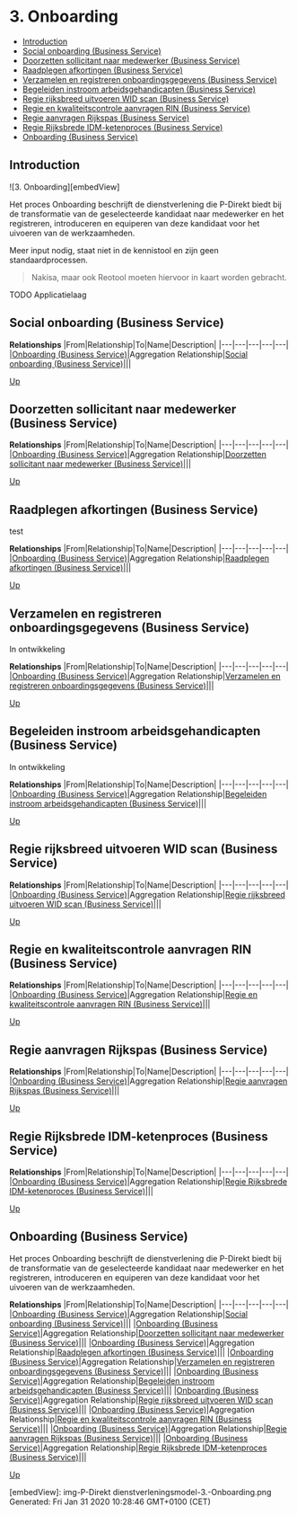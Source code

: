 # 3. Onboarding

* [Introduction](#introduction)
* [Social onboarding (Business Service)](#social-onboarding-(business-service))
* [Doorzetten sollicitant naar medewerker (Business Service)](#doorzetten-sollicitant-naar-medewerker-(business-service))
* [Raadplegen afkortingen (Business Service)](#raadplegen-afkortingen-(business-service))
* [Verzamelen en registreren onboardingsgegevens (Business Service)](#verzamelen-en-registreren-onboardingsgegevens-(business-service))
* [Begeleiden instroom arbeidsgehandicapten (Business Service)](#begeleiden-instroom-arbeidsgehandicapten-(business-service))
* [Regie rijksbreed uitvoeren WID scan (Business Service)](#regie-rijksbreed-uitvoeren-wid-scan-(business-service))
* [Regie en kwaliteitscontrole aanvragen RIN (Business Service)](#regie-en-kwaliteitscontrole-aanvragen-rin-(business-service))
* [Regie aanvragen Rijkspas (Business Service)](#regie-aanvragen-rijkspas-(business-service))
* [Regie Rijksbrede IDM-ketenproces (Business Service)](#regie-rijksbrede-idm-ketenproces-(business-service))
* [Onboarding (Business Service)](#onboarding-(business-service))

## Introduction

![3. Onboarding][embedView]

Het proces Onboarding beschrijft de dienstverlening die P-Direkt biedt bij de transformatie van de geselecteerde kandidaat naar medewerker en het registreren, introduceren en equiperen van deze kandidaat voor het uivoeren van de werkzaamheden.

Meer input nodig, staat niet in de kennistool en zijn geen standaardprocessen.
> Nakisa, maar ook Reotool moeten hiervoor in kaart worden gebracht.

TODO Applicatielaag

## Social onboarding (Business Service)

**Relationships**
|From|Relationship|To|Name|Description|
|---|---|---|---|---|
|[Onboarding (Business Service)](#onboarding-(business-service))|Aggregation Relationship|[Social onboarding (Business Service)](#social-onboarding-(business-service))|||

[Up](#3.-onboarding)

## Doorzetten sollicitant naar medewerker (Business Service)

**Relationships**
|From|Relationship|To|Name|Description|
|---|---|---|---|---|
|[Onboarding (Business Service)](#onboarding-(business-service))|Aggregation Relationship|[Doorzetten sollicitant naar medewerker (Business Service)](#doorzetten-sollicitant-naar-medewerker-(business-service))|||

[Up](#3.-onboarding)

## Raadplegen afkortingen (Business Service)

test

**Relationships**
|From|Relationship|To|Name|Description|
|---|---|---|---|---|
|[Onboarding (Business Service)](#onboarding-(business-service))|Aggregation Relationship|[Raadplegen afkortingen (Business Service)](#raadplegen-afkortingen-(business-service))|||

[Up](#3.-onboarding)

## Verzamelen en registreren onboardingsgegevens (Business Service)

In ontwikkeling

**Relationships**
|From|Relationship|To|Name|Description|
|---|---|---|---|---|
|[Onboarding (Business Service)](#onboarding-(business-service))|Aggregation Relationship|[Verzamelen en registreren onboardingsgegevens (Business Service)](#verzamelen-en-registreren-onboardingsgegevens-(business-service))|||

[Up](#3.-onboarding)

## Begeleiden instroom arbeidsgehandicapten (Business Service)

In ontwikkeling

**Relationships**
|From|Relationship|To|Name|Description|
|---|---|---|---|---|
|[Onboarding (Business Service)](#onboarding-(business-service))|Aggregation Relationship|[Begeleiden instroom arbeidsgehandicapten (Business Service)](#begeleiden-instroom-arbeidsgehandicapten-(business-service))|||

[Up](#3.-onboarding)

## Regie rijksbreed uitvoeren WID scan (Business Service)

**Relationships**
|From|Relationship|To|Name|Description|
|---|---|---|---|---|
|[Onboarding (Business Service)](#onboarding-(business-service))|Aggregation Relationship|[Regie rijksbreed uitvoeren WID scan (Business Service)](#regie-rijksbreed-uitvoeren-wid-scan-(business-service))|||

[Up](#3.-onboarding)

## Regie en kwaliteitscontrole aanvragen RIN (Business Service)

**Relationships**
|From|Relationship|To|Name|Description|
|---|---|---|---|---|
|[Onboarding (Business Service)](#onboarding-(business-service))|Aggregation Relationship|[Regie en kwaliteitscontrole aanvragen RIN (Business Service)](#regie-en-kwaliteitscontrole-aanvragen-rin-(business-service))|||

[Up](#3.-onboarding)

## Regie aanvragen Rijkspas (Business Service)

**Relationships**
|From|Relationship|To|Name|Description|
|---|---|---|---|---|
|[Onboarding (Business Service)](#onboarding-(business-service))|Aggregation Relationship|[Regie aanvragen Rijkspas (Business Service)](#regie-aanvragen-rijkspas-(business-service))|||

[Up](#3.-onboarding)

## Regie Rijksbrede IDM-ketenproces (Business Service)

**Relationships**
|From|Relationship|To|Name|Description|
|---|---|---|---|---|
|[Onboarding (Business Service)](#onboarding-(business-service))|Aggregation Relationship|[Regie Rijksbrede IDM-ketenproces (Business Service)](#regie-rijksbrede-idm-ketenproces-(business-service))|||

[Up](#3.-onboarding)

## Onboarding (Business Service)

Het proces Onboarding beschrijft de dienstverlening die P-Direkt biedt bij de transformatie van de geselecteerde kandidaat naar medewerker en het registreren, introduceren en equiperen van deze kandidaat voor het uivoeren van de werkzaamheden.

**Relationships**
|From|Relationship|To|Name|Description|
|---|---|---|---|---|
|[Onboarding (Business Service)](#onboarding-(business-service))|Aggregation Relationship|[Social onboarding (Business Service)](#social-onboarding-(business-service))|||
|[Onboarding (Business Service)](#onboarding-(business-service))|Aggregation Relationship|[Doorzetten sollicitant naar medewerker (Business Service)](#doorzetten-sollicitant-naar-medewerker-(business-service))|||
|[Onboarding (Business Service)](#onboarding-(business-service))|Aggregation Relationship|[Raadplegen afkortingen (Business Service)](#raadplegen-afkortingen-(business-service))|||
|[Onboarding (Business Service)](#onboarding-(business-service))|Aggregation Relationship|[Verzamelen en registreren onboardingsgegevens (Business Service)](#verzamelen-en-registreren-onboardingsgegevens-(business-service))|||
|[Onboarding (Business Service)](#onboarding-(business-service))|Aggregation Relationship|[Begeleiden instroom arbeidsgehandicapten (Business Service)](#begeleiden-instroom-arbeidsgehandicapten-(business-service))|||
|[Onboarding (Business Service)](#onboarding-(business-service))|Aggregation Relationship|[Regie rijksbreed uitvoeren WID scan (Business Service)](#regie-rijksbreed-uitvoeren-wid-scan-(business-service))|||
|[Onboarding (Business Service)](#onboarding-(business-service))|Aggregation Relationship|[Regie en kwaliteitscontrole aanvragen RIN (Business Service)](#regie-en-kwaliteitscontrole-aanvragen-rin-(business-service))|||
|[Onboarding (Business Service)](#onboarding-(business-service))|Aggregation Relationship|[Regie aanvragen Rijkspas (Business Service)](#regie-aanvragen-rijkspas-(business-service))|||
|[Onboarding (Business Service)](#onboarding-(business-service))|Aggregation Relationship|[Regie Rijksbrede IDM-ketenproces (Business Service)](#regie-rijksbrede-idm-ketenproces-(business-service))|||

[Up](#3.-onboarding)

[embedView]: img-P-Direkt dienstverleningsmodel-3.-Onboarding.png
Generated: Fri Jan 31 2020 10:28:46 GMT+0100 (CET)
